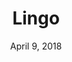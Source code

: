 ---
date: April 9, 2018
title: Lingo
link: https://www.lingoapp.com/
image: images/tools/lingo.jpg
description: Lingo is a design library made for your entire team – everyone from designers to developers and marketers to managers can use it. Teams use Lingo to establish a shared design language, automating consistency and increasing efficiency.

tags:
- design
- sketch
type: Plugin

# ================================
# TOOLS CATEGORIES AVAILABLE
# ================================
# - design
# - development
# - documentation
# - frameworks
# - sketch
#   type: Plugin
#   type: Sketch File
# ================================
---